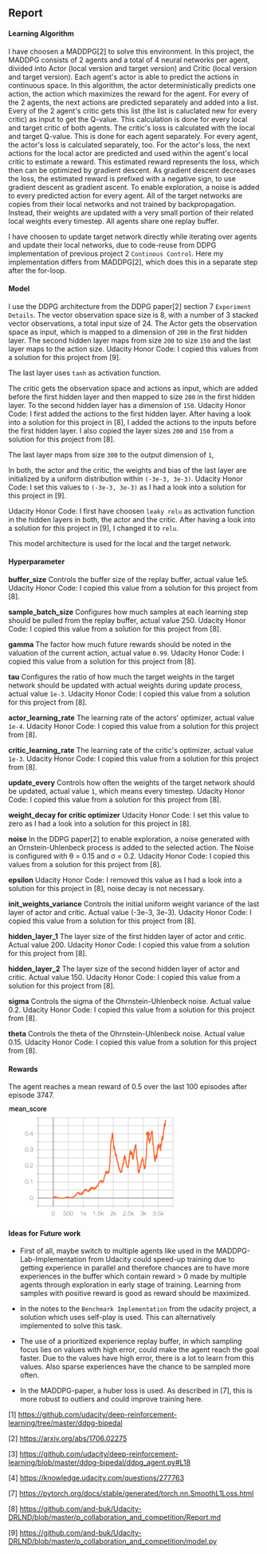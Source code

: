 ## Report

#### Learning Algorithm

I have choosen a MADDPG[2] to solve this environment. In this project, the MADDPG consists of 2 agents and a total of 4 neural networks per agent, divided into Actor (local version and target version) and Critic (local version and target version). Each agent's actor is able to predict the actions in continuous space. In this algorithm, the actor deterministically predicts one action, the action which maximizes the reward for the agent. For every of the 2 agents, the next actions are predicted separately and added into a list. Every of the 2 agent's critic gets this list (the list is caluclated new for every critic) as input to get the Q-value. This calculation is done for every local and target critic of both agents. The critic's loss is calculated with the local and target Q-value. This is done for each agent separately.
For every agent, the actor's loss is calculated separately, too. For the actor's loss, the next actions for the local actor are predicted and used within the agent's local critic to estimate a reward. This estimated reward represents the loss, which then can be optimized by gradient descent. As gradient descent decreases the loss, the estimated reward is prefixed with a negative sign, to use gradient descent as gradient ascent. To enable exploration, a noise is added to every predicted action for every agent. All of the target networks are copies from their local networks and not trained by backpropagation. Instead, their weights are updated with a very small portion of their related local weights every timestep. All agents share one replay buffer.

I have choosen to update target network directly while iterating over agents and update their local networks, due to code-reuse from DDPG implementation of previous project 2 `Continous Control`. Here my implementation differs from MADDPG[2], which does this in a separate step after the for-loop.

#### Model

I use the DDPG architecture from the DDPG paper[2] section 7 `Experiment Details`. The vector observation space size is 8, with a number of 3 stacked vector observations, a total input size of 24.
The Actor gets the observation space as input, which is mapped to a dimension of `200` in the first hidden layer. The second hidden layer maps from size `200` to size `150` and the last layer maps to the action size. Udacity Honor Code: I copied this values from a solution for this project from [9].

The last layer uses `tanh` as activation function.

The critic gets the observation space and actions as input, which are added before the first hidden layer and then mapped to size `200` in the first hidden layer. To the second hidden layer has a dimension of `150`. 
Udacity Honor Code: I first added the actions to the first hidden layer. After having a look into a solution for this project in [8], I added the actions to the inputs before the first hidden layer. I also copied the layer sizes `200` and `150` from a solution for this project from [8].

The last layer maps from size `300` to the output dimension of `1`, 

In both, the actor and the critic, the weights and bias of the last layer are initialized by a uniform distribution within `(-3e-3, 3e-3)`. Udacity Honor Code: I set this values to `(-3e-3, 3e-3)` as I had a look into a solution for this project in [9].

Udacity Honor Code: I first have choosen `leaky relu` as activation function in the hidden layers in both, the actor and the critic. After having a look into a solution for this project in [9], I changed it to `relu`.

This model architecture is used for the local and the target network.

#### Hyperparameter

**buffer_size**
Controls the buffer size of the replay buffer, actual value 1e5. Udacity Honor Code: I copied this value from a solution for this project from [8].

**sample_batch_size**
Configures how much samples at each learning step should be pulled from the replay buffer, actual value 250. Udacity Honor Code: I copied this value from a solution for this project from [8].

**gamma**
The factor how much future rewards should be noted in the valuation of the current action, actual value `0.99`. Udacity Honor Code: I copied this value from a solution for this project from [8].

**tau**
Configures the ratio of how much the target weights in the target network should be updated with actual weights during update process, actual value `1e-3`. Udacity Honor Code: I copied this value from a solution for this project from [8].

**actor_learning_rate**
The learning rate of the actors' optimizer, actual value `1e-4`. Udacity Honor Code: I copied this value from a solution for this project from [8].

**critic_learning_rate**
The learning rate of the critic's optimizer, actual value `1e-3`. Udacity Honor Code: I copied this value from a solution for this project from [8].

**update_every**
Controls how often the weights of the target network should be updated, actual value `1`, which means every timestep. Udacity Honor Code: I copied this value from a solution for this project from [8].

**weight_decay for critic optimizer**
Udacity Honor Code: I set this value to zero as I had a look into a solution for this project in [8].

**noise**
In the DDPG paper[2] to enable exploration, a noise generated with an Ornstein-Uhlenbeck process is added to the selected action. The Noise is configured with θ = 0.15 and σ = 0.2. Udacity Honor Code: I copied this values from a solution for this project from [8].

**epsilon**
Udacity Honor Code: I removed this value as I had a look into a solution for this project in [8], noise decay is not necessary.

**init_weights_variance**
Controls the initial uniform weight variance of the last layer of actor and critic. Actual value (-3e-3, 3e-3). Udacity Honor Code: I copied this value from a solution for this project from [8].

**hidden_layer_1**
The layer size of the first hidden layer of actor and critic. Actual value 200. Udacity Honor Code: I copied this value from a solution for this project from [8].

**hidden_layer_2**
The layer size of the second hidden layer of actor and critic. Actual value 150. Udacity Honor Code: I copied this value from a solution for this project from [8].

**sigma**
Controls the sigma of the Ohrnstein-Uhlenbeck noise. Actual value 0.2. Udacity Honor Code: I copied this value from a solution for this project from [8].

**theta**
Controls the theta of the Ohrnstein-Uhlenbeck noise. Actual value 0.15. Udacity Honor Code: I copied this value from a solution for this project from [8].

#### Rewards

The agent reaches a mean reward of 0.5 over the last 100 episodes after episode 3747.

![mean reward plot](tensorboard_reward.png)

#### Ideas for Future work

- First of all, maybe switch to multiple agents like used in the MADDPG-Lab-Implementation from Udacity could speed-up training due to getting experience in parallel and therefore chances are to have more experiences in the buffer which contain reward > 0 made by multiple agents through exploration in early stage of training. Learning from samples with positive reward is good as reward should be maximized.

- In the notes to the `Benchmark Implementation` from the udacity project, a solution which uses self-play is used. This can alternatively implemented to solve this task.

- The use of a prioritized experience replay buffer, in which sampling focus lies on values with high error, could make the agent reach the goal faster. Due to the values have high error, there is a lot to learn from this values. Also sparse experiences have the chance to be sampled more often.

- In the MADDPG-paper, a huber loss is used. As described in [7], this is more robust to outliers and could improve training here.

[1] https://github.com/udacity/deep-reinforcement-learning/tree/master/ddpg-bipedal

[2] https://arxiv.org/abs/1706.02275

[3] https://github.com/udacity/deep-reinforcement-learning/blob/master/ddpg-bipedal/ddpg_agent.py#L18

[4] https://knowledge.udacity.com/questions/277763

[7] https://pytorch.org/docs/stable/generated/torch.nn.SmoothL1Loss.html

[8] https://github.com/and-buk/Udacity-DRLND/blob/master/p_collaboration_and_competition/Report.md

[9] https://github.com/and-buk/Udacity-DRLND/blob/master/p_collaboration_and_competition/model.py